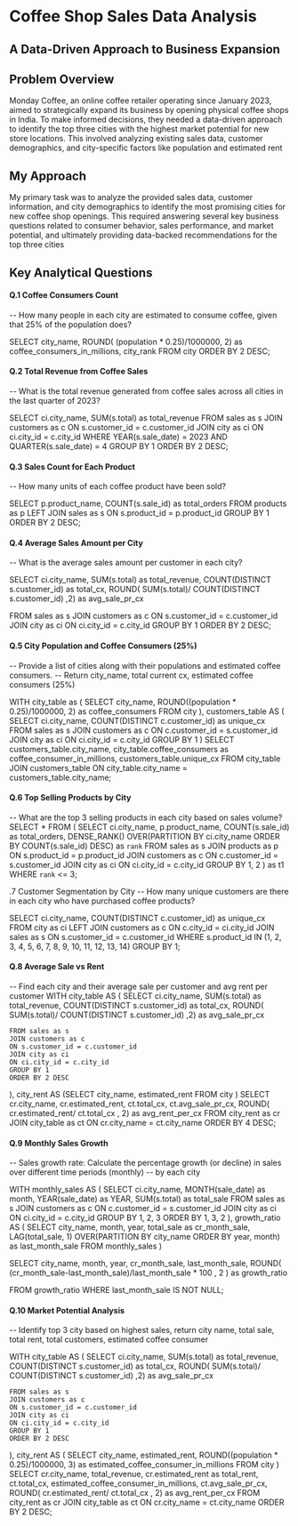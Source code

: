 # Coffee Shop Sales Data Analysis
## A Data-Driven Approach to Business Expansion




## Problem Overview
Monday Coffee, an online coffee retailer operating since January 2023, aimed to strategically expand its business by opening physical coffee shops in India. To make informed decisions, they needed a data-driven approach to identify the top three cities with the highest market potential for new store locations.
This involved analyzing existing sales data, customer demographics, and city-specific factors like population and estimated rent
## My Approach
My primary task was to analyze the provided sales data, customer information, and city demographics to identify the most promising cities for new coffee shop openings. 
This required answering several key business questions related to consumer behavior, sales performance, and market potential, and ultimately providing data-backed recommendations for the top three cities

## Key Analytical Questions
#### Q.1 Coffee Consumers Count
-- How many people in each city are estimated to consume coffee, given that 25% of the population does?

SELECT 
	city_name,
	ROUND(
	(population * 0.25)/1000000, 
	2) as coffee_consumers_in_millions,
	city_rank
FROM city
ORDER BY 2 DESC;

#### Q.2 Total Revenue from Coffee Sales
-- What is the total revenue generated from coffee sales across all cities in the last quarter of 2023?

SELECT 
	ci.city_name,
	SUM(s.total) as total_revenue
FROM sales as s
JOIN customers as c
ON s.customer_id = c.customer_id
JOIN city as ci
ON ci.city_id = c.city_id
WHERE 
	YEAR(s.sale_date)  = 2023
	AND
	QUARTER(s.sale_date) = 4
GROUP BY 1
ORDER BY 2 DESC;


#### Q.3 Sales Count for Each Product
-- How many units of each coffee product have been sold?

SELECT 
	p.product_name,
	COUNT(s.sale_id) as total_orders
FROM products as p
LEFT JOIN
sales as s
ON s.product_id = p.product_id
GROUP BY 1
ORDER BY 2 DESC;

#### Q.4 Average Sales Amount per City
-- What is the average sales amount per customer in each city?

SELECT 
	ci.city_name,
	SUM(s.total) as total_revenue,
	COUNT(DISTINCT s.customer_id) as total_cx,
	ROUND(
			SUM(s.total)/
				COUNT(DISTINCT s.customer_id)
			,2) as avg_sale_pr_cx
	
FROM sales as s
JOIN customers as c
ON s.customer_id = c.customer_id
JOIN city as ci
ON ci.city_id = c.city_id
GROUP BY 1
ORDER BY 2 DESC;

#### Q.5 City Population and Coffee Consumers (25%)
-- Provide a list of cities along with their populations and estimated coffee consumers.
-- Return city_name, total current cx, estimated coffee consumers (25%)

WITH city_table as 
(
	SELECT 
		city_name,
		ROUND((population * 0.25)/1000000, 2) as coffee_consumers
	FROM city
),
customers_table
AS
(
	SELECT 
		ci.city_name,
		COUNT(DISTINCT c.customer_id) as unique_cx
	FROM sales as s
	JOIN customers as c
	ON c.customer_id = s.customer_id
	JOIN city as ci
	ON ci.city_id = c.city_id
	GROUP BY 1
)
SELECT 
	customers_table.city_name,
	city_table.coffee_consumers as coffee_consumer_in_millions,
	customers_table.unique_cx
FROM city_table
JOIN 
customers_table
ON city_table.city_name = customers_table.city_name;

#### Q.6 Top Selling Products by City
-- What are the top 3 selling products in each city based on sales volume?
SELECT * FROM 
(
	SELECT 
		ci.city_name,
		p.product_name,
		COUNT(s.sale_id) as total_orders,
		DENSE_RANK() OVER(PARTITION BY ci.city_name ORDER BY COUNT(s.sale_id) DESC) as `rank`
	FROM sales as s
	JOIN products as p
	ON s.product_id = p.product_id
	JOIN customers as c
	ON c.customer_id = s.customer_id
	JOIN city as ci
	ON ci.city_id = c.city_id
	GROUP BY 1, 2
) as t1
WHERE `rank` <= 3;

.7 Customer Segmentation by City
-- How many unique customers are there in each city who have purchased coffee products?

SELECT 
	ci.city_name,
	COUNT(DISTINCT c.customer_id) as unique_cx
FROM city as ci
LEFT JOIN
customers as c
ON c.city_id = ci.city_id
JOIN sales as s
ON s.customer_id = c.customer_id
WHERE 
	s.product_id IN (1, 2, 3, 4, 5, 6, 7, 8, 9, 10, 11, 12, 13, 14)
GROUP BY 1;

#### Q.8 Average Sale vs Rent
-- Find each city and their average sale per customer and avg rent per customer
WITH city_table
AS
(
	SELECT 
		ci.city_name,
		SUM(s.total) as total_revenue,
		COUNT(DISTINCT s.customer_id) as total_cx,
		ROUND(
				SUM(s.total)/
					COUNT(DISTINCT s.customer_id)
				,2) as avg_sale_pr_cx
		
	FROM sales as s
	JOIN customers as c
	ON s.customer_id = c.customer_id
	JOIN city as ci
	ON ci.city_id = c.city_id
	GROUP BY 1
	ORDER BY 2 DESC
),
city_rent
AS
(SELECT 
	city_name, 
	estimated_rent
FROM city
)
SELECT 
	cr.city_name,
	cr.estimated_rent,
	ct.total_cx,
	ct.avg_sale_pr_cx,
	ROUND(
		cr.estimated_rent/
									ct.total_cx
		, 2) as avg_rent_per_cx
FROM city_rent as cr
JOIN city_table as ct
ON cr.city_name = ct.city_name
ORDER BY 4 DESC;

#### Q.9 Monthly Sales Growth
-- Sales growth rate: Calculate the percentage growth (or decline) in sales over different time periods (monthly)
-- by each city

WITH
monthly_sales
AS
(
	SELECT 
		ci.city_name,
		MONTH(sale_date) as month,
		YEAR(sale_date) as YEAR,
		SUM(s.total) as total_sale
	FROM sales as s
	JOIN customers as c
	ON c.customer_id = s.customer_id
	JOIN city as ci
	ON ci.city_id = c.city_id
	GROUP BY 1, 2, 3
	ORDER BY 1, 3, 2
),
growth_ratio
AS
(
		SELECT
			city_name,
			month,
			year,
			total_sale as cr_month_sale,
			LAG(total_sale, 1) OVER(PARTITION BY city_name ORDER BY year, month) as last_month_sale
		FROM monthly_sales
)

SELECT
	city_name,
	month,
	year,
	cr_month_sale,
	last_month_sale,
	ROUND(
		(cr_month_sale-last_month_sale)/last_month_sale * 100
		, 2
		) as growth_ratio

FROM growth_ratio
WHERE 
	last_month_sale IS NOT NULL;

 #### Q.10 Market Potential Analysis
-- Identify top 3 city based on highest sales, return city name, total sale, total rent, total customers, estimated coffee consumer

WITH city_table
AS
(
	SELECT 
		ci.city_name,
		SUM(s.total) as total_revenue,
		COUNT(DISTINCT s.customer_id) as total_cx,
		ROUND(
				SUM(s.total)/
					COUNT(DISTINCT s.customer_id)
				,2) as avg_sale_pr_cx
		
	FROM sales as s
	JOIN customers as c
	ON s.customer_id = c.customer_id
	JOIN city as ci
	ON ci.city_id = c.city_id
	GROUP BY 1
	ORDER BY 2 DESC
),
city_rent
AS
(
	SELECT 
		city_name, 
		estimated_rent,
		ROUND((population * 0.25)/1000000, 3) as estimated_coffee_consumer_in_millions
	FROM city
)
SELECT 
	cr.city_name,
	total_revenue,
	cr.estimated_rent as total_rent,
	ct.total_cx,
	estimated_coffee_consumer_in_millions,
	ct.avg_sale_pr_cx,
	ROUND(
		cr.estimated_rent/
									ct.total_cx
		, 2) as avg_rent_per_cx
FROM city_rent as cr
JOIN city_table as ct
ON cr.city_name = ct.city_name
ORDER BY 2 DESC;
